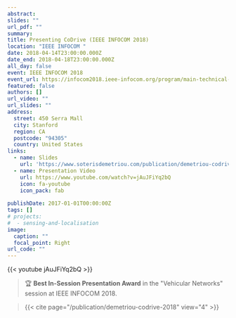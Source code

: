 ```yaml
---
abstract: 
slides: ""
url_pdf: ""
summary:
title: Presenting CoDrive (IEEE INFOCOM 2018)   
location: "IEEE INFOCOM "
date: 2018-04-14T23:00:00.000Z
date_end: 2018-04-18T23:00:00.000Z
all_day: false
event: IEEE INFOCOM 2018
event_url: https://infocom2018.ieee-infocom.org/program/main-technical-program
featured: false
authors: []
url_video: ""
url_slides: ""
address:
  street: 450 Serra Mall
  city: Stanford
  region: CA
  postcode: "94305"
  country: United States
links:
  - name: Slides
    url: 'https://www.soterisdemetriou.com/publication/demetriou-codrive-2018/slides.pdf'
  - name: Presentation Video
    url: https://www.youtube.com/watch?v=jAuJFiYq2bQ
    icon: fa-youtube
    icon_pack: fab
    
publishDate: 2017-01-01T00:00:00Z
tags: []
# projects:
#  - sensing-and-localisation
image:
  caption: ""
  focal_point: Right
url_code: ""
---
```

{{< youtube jAuJFiYq2bQ >}}

> :trophy:  **Best In-Session Presentation Award** in the "Vehicular Networks" session at IEEE INFOCOM 2018.
 
> {{< cite page="/publication/demetriou-codrive-2018" view="4" >}}
